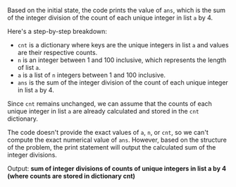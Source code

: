 Based on the initial state, the code prints the value of `ans`, which is the sum of the integer division of the count of each unique integer in list `a` by 4.

Here's a step-by-step breakdown:

* `cnt` is a dictionary where keys are the unique integers in list `a` and values are their respective counts.
* `n` is an integer between 1 and 100 inclusive, which represents the length of list `a`.
* `a` is a list of `n` integers between 1 and 100 inclusive.
* `ans` is the sum of the integer division of the count of each unique integer in list `a` by 4.

Since `cnt` remains unchanged, we can assume that the counts of each unique integer in list `a` are already calculated and stored in the `cnt` dictionary.

The code doesn't provide the exact values of `a`, `n`, or `cnt`, so we can't compute the exact numerical value of `ans`. However, based on the structure of the problem, the print statement will output the calculated sum of the integer divisions.

Output: **sum of integer divisions of counts of unique integers in list a by 4 (where counts are stored in dictionary cnt)**